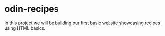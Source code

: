 # odin-recipes

In this project we will be building our first basic website showcasing recipes using HTML basics.

